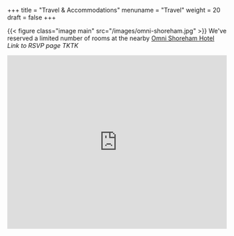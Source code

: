+++
title = "Travel & Accommodations"
menuname = "Travel"
weight = 20
draft = false
+++

{{< figure class="image main" src="/images/omni-shoreham.jpg" >}}
We've reserved a limited number of rooms at the nearby [Omni Shoreham Hotel](https://www.omnihotels.com/hotels/washington-dc-shoreham) _Link to RSVP page TKTK_

<iframe
  width="100%"
  height="400px"
  frameborder="0" style="border:0"
  src="https://www.google.com/maps/embed/v1/place?key=AIzaSyBuaQelJ4lKBTzKe7pi9dIlUvbIyjuMy9I&q=Omni+Shoreham+Hotel,+DC" allowfullscreen>
</iframe>

